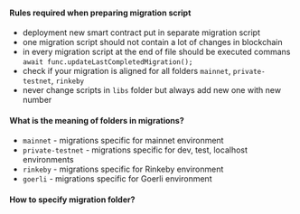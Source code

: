 #### Rules required when preparing migration script

-   deployment new smart contract put in separate migration script
-   one migration script should not contain a lot of changes in blockchain
-   in every migration script at the end of file should be executed commans
    `await func.updateLastCompletedMigration();`
-   check if your migration is aligned for all folders `mainnet`, `private-testnet`, `rinkeby`
-   never change scripts in `libs` folder but always add new one with new number

#### What is the meaning of folders in migrations?

-   `mainnet` - migrations specific for mainnet environment
-   `private-testnet` - migrations specific for dev, test, localhost environments
-   `rinkeby` - migrations specific for Rinkeby environment
-   `goerli` - migrations specific for Goerli environment

#### How to specify migration folder?
